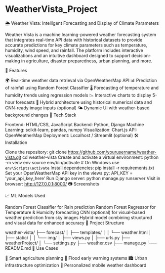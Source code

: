 # WeatherVista_Project
🌦️ Weather Vista: Intelligent Forecasting and Display of Climate Parameters

Weather Vista is a machine learning-powered weather forecasting system that integrates real-time API data with historical datasets to provide accurate predictions for key climate parameters such as temperature, humidity, wind speed, and rainfall. The platform includes interactive visualizations and an intuitive dashboard designed to support decision-making in agriculture, disaster preparedness, urban planning, and more.

🚀 Features

🌍 Real-time weather data retrieval via OpenWeatherMap API
📊 Prediction of rainfall using Random Forest Classifier
🌡️ Forecasting of temperature and humidity trends using regression models
📉 Interactive charts to display 5-hour forecasts
🧠 Hybrid architecture using historical numerical data and CNN-ready image inputs (optional)
🌤️ Dynamic UI with weather-based background changes
🧠 Tech Stack

Frontend: HTML/CSS, JavaScript
Backend: Python, Django
Machine Learning: scikit-learn, pandas, numpy
Visualization: Chart.js
API: OpenWeatherMap
Deployment: Localhost / Streamlit (optional)
🛠️ Installation

Clone the repository:
git clone https://github.com/yourusername/weather-vista.git
cd weather-vista
Create and activate a virtual environment:
python -m venv env
source env/bin/activate  # On Windows use `env\Scripts\activate`
Install dependencies:
pip install -r requirements.txt
Set your OpenWeatherMap API key in the views.py:
API_KEY = 'your_api_key_here'
Run Django server:
python manage.py runserver
Visit in browser:
http://127.0.0.1:8000/
📷 Screenshots


📈 ML Models Used

Random Forest Classifier for Rain prediction
Random Forest Regressor for Temperature & Humidity forecasting
CNN (optional) for visual-based weather prediction from sky images
Hybrid model combining structured and visual data for enhanced accuracy
📂 Project Structure 

weather-vista/
├── forecast/
│   ├── templates/
│   │   └── weather.html
│   ├── static/
│   │   └── img/
│   ├── views.py
│   ├── urls.py
├── weatherProject/
│   └── settings.py
├── weather.csv
├── manage.py
└── README.md
📌 Use Cases

🌱 Smart agriculture planning
🚨 Flood early warning systems
🏙️ Urban infrastructure optimization
📱 Personalized mobile weather dashboard
